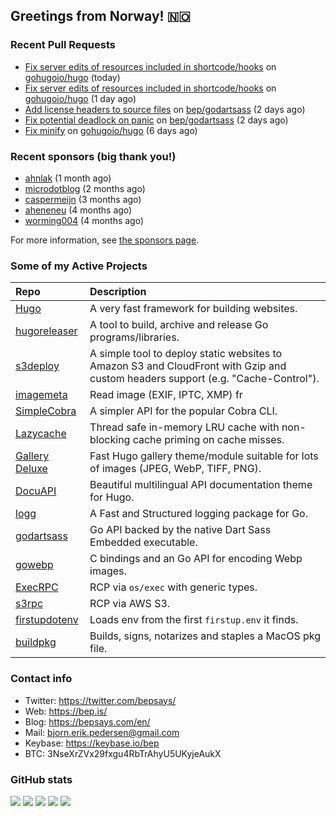 ## Greetings from Norway! 🇳🇴

### Recent Pull Requests

- [Fix server edits of resources included in shortcode/hooks](https://github.com/gohugoio/hugo/pull/13098) on [gohugoio/hugo](https://github.com/gohugoio/hugo) (today)
- [Fix server edits of resources included in shortcode/hooks](https://github.com/gohugoio/hugo/pull/13094) on [gohugoio/hugo](https://github.com/gohugoio/hugo) (1 day ago)
- [Add license headers to source files](https://github.com/bep/godartsass/pull/33) on [bep/godartsass](https://github.com/bep/godartsass) (2 days ago)
- [Fix potential deadlock on  panic](https://github.com/bep/godartsass/pull/32) on [bep/godartsass](https://github.com/bep/godartsass) (2 days ago)
- [Fix minify](https://github.com/gohugoio/hugo/pull/13083) on [gohugoio/hugo](https://github.com/gohugoio/hugo) (6 days ago)

### Recent sponsors (big thank you!)

- [ahnlak](https://github.com/ahnlak) (1 month ago)
- [microdotblog](https://github.com/microdotblog) (2 months ago)
- [caspermeijn](https://github.com/caspermeijn) (3 months ago)
- [aheneneu](https://github.com/aheneneu) (4 months ago)
- [worming004](https://github.com/worming004) (4 months ago)

For more information, see [the sponsors page](https://github.com/sponsors/bep/).

### Some of my Active Projects

| Repo  | Description |
| :---------------------------------------- | :------------------------------------------- |
| [Hugo](https://github.com/gohugoio/hugo)|A very fast framework for building websites. |
| [hugoreleaser](https://github.com/gohugoio/hugoreleaser)| A tool to build, archive and release Go programs/libraries.  |
| [s3deploy](https://github.com/bep/s3deploy)| A simple tool to deploy static websites to Amazon S3 and CloudFront with Gzip and custom headers support (e.g. "Cache-Control").|
| [imagemeta](https://github.com/bep/imagemeta)| Read image (EXIF, IPTC, XMP) fr|
| [SimpleCobra](https://github.com/bep/simplecobra)|A simpler API for the popular Cobra CLI.|
| [Lazycache](https://github.com/bep/lazycache)| Thread safe in-memory LRU cache with non-blocking cache priming on cache misses.  |
| [Gallery Deluxe](https://github.com/bep/gallerydeluxe)|Fast Hugo gallery theme/module suitable for lots of images (JPEG, WebP, TIFF, PNG).|
| [DocuAPI](https://github.com/bep/docuapi)| Beautiful multilingual API documentation theme for Hugo.  |
| [logg](https://github.com/bep/logg)| A Fast and Structured logging package for Go.  |
| [godartsass](https://github.com/bep/godartsass)| Go API backed by the native Dart Sass Embedded executable. |
| [gowebp](https://github.com/bep/gowebp)|C bindings and an Go API for encoding Webp images. |
| [ExecRPC](https://github.com/bep/execrpc)|RCP via `os/exec` with generic types.  |
| [s3rpc](https://github.com/bep/s3rpc)|RCP via AWS S3.|
| [firstupdotenv](https://github.com/bep/firstupdotenv)|Loads env from the first `firstup.env` it finds. |
| [buildpkg](https://github.com/bep/buildpkg)| Builds, signs, notarizes and staples a MacOS pkg file. |

### Contact info
- Twitter: https://twitter.com/bepsays/
- Web: https://bep.is/
- Blog: https://bepsays.com/en/
- Mail: bjorn.erik.pedersen@gmail.com
- Keybase: https://keybase.io/bep
- BTC: 3NseXrZVx29fxgu4RbTrAhyU5UKyjeAukX


### GitHub stats

![](https://github-profile-summary-cards.vercel.app/api/cards/profile-details?username=bep&theme=github)
![](https://github-profile-summary-cards.vercel.app/api/cards/repos-per-language?username=bep&theme=github)
![](https://github-profile-summary-cards.vercel.app/api/cards/most-commit-language?username=bep&theme=github)
![](https://github-profile-summary-cards.vercel.app/api/cards/stats?username=bep&theme=github)
![](https://github-profile-summary-cards.vercel.app/api/cards/productive-time?username=bep&theme=github)

